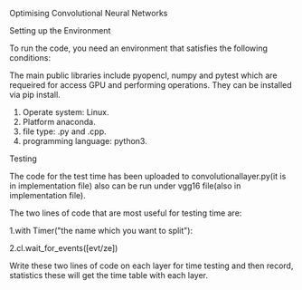 Optimising Convolutional Neural Networks





Setting up the Environment


To run the code, you need an environment that satisfies the following conditions:

The main public libraries include pyopencl, numpy and pytest which are requeired for access GPU and performing operations. 
They can be installed via pip install.
1. Operate system: Linux.
2. Platform anaconda.
3. file type: .py and .cpp.
4. programming language: python3.




Testing


The code for the test time has been uploaded to convolutionallayer.py(it is in implementation file) 
also can be run under vgg16 file(also in implementation file).

The two lines of code that are most useful for testing time are:

1.with Timer("the name which you want to split"):

2.cl.wait_for_events([evt/ze])

Write these two lines of code on each layer for time testing and then record, statistics these will get 
the time table with each layer.
